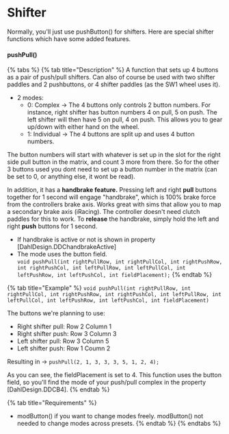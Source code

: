 # Shifter

Normally, you'll just use pushButton() for shifters. Here are special shifter functions which have some added features.

#### pushPull()

{% tabs %}
{% tab title="Description" %}
A function that sets up 4 buttons as a pair of push/pull shifters. Can also of course be used with two shifter paddles and 2 pushbuttons, or 4 shifter paddles (as the SW1 wheel uses it).&#x20;

* 2 modes:
  * 0: Complex -> The 4 buttons only controls 2 button numbers. For instance, right shifter has button numbers 4 on pull, 5 on push. The left shifter will then have 5 on pull, 4 on push. This allows you to gear up/down with either hand on the wheel.
  * 1: Individual -> The 4 buttons are split up and uses 4 button numbers.&#x20;

The button numbers will start with whatever is set up in the slot for the right side pull button in the matrix, and count 3 more from there. So for the other 3 buttons used you dont need to set up a button number in the matrix (can be set to 0, or anything else, it wont be read).&#x20;

In addition, it has a **handbrake feature.** Pressing left and right **pull** buttons together for 1 second will engage "handbrake", which is 100% brake force from the controllers brake axis. Works great with sims that allow you to map a secondary brake axis (iRacing). The controller doesn't need clutch paddles for this to work. To **release** the handbrake, simply hold the left and right **push** buttons for 1 second.&#x20;

* If handbrake is active or not is shown in property \[DahlDesign.DDChandbrakeActive]
* The mode uses the button field. \
  `void pushPull(int rightPullRow, int rightPullCol, int rightPushRow, int rightPushCol, int leftPullRow, int leftPullCol, int leftPushRow, int leftPushCol, int fieldPlacement);`
{% endtab %}

{% tab title="Example" %}
`void pushPull(int rightPullRow, int rightPullCol, int rightPushRow, int rightPushCol, int leftPullRow, int leftPullCol, int leftPushRow, int leftPushCol, int fieldPlacement)`

The buttons we're planning to use:

* Right shifter pull: Row 2 Column 1
* Right shifter push: Row 3 Column 3
* Left shifter pull: Row 3 Column 5
* Left shifter push: Row 1 Coumn 2

Resulting in -> `pushPull(2, 1, 3, 3, 3, 5, 1, 2, 4);`

As you can see, the fieldPlacement is set to 4. This function uses the button field, so you'll find the mode of your push/pull complex in the property \[DahlDesign.DDCB4].&#x20;
{% endtab %}

{% tab title="Requirements" %}
* modButton() if you want to change modes freely. modButton() not needed to change modes across presets.
{% endtab %}
{% endtabs %}
